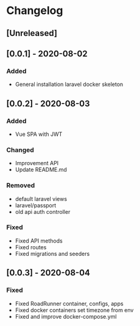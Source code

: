 # Changelog

## [Unreleased]

## [0.0.1] - 2020-08-02

### Added

- General installation laravel docker skeleton

## [0.0.2] - 2020-08-03

### Added

- Vue SPA with JWT

### Changed

- Improvement API
- Update README.md
 
### Removed

- default laravel views
- laravel/passport
- old api auth controller

### Fixed

- Fixed API methods
- Fixed routes
- Fixed migrations and seeders

## [0.0.3] - 2020-08-04

### Fixed

+ Fixed RoadRunner container, configs, apps
+ Fixed docker containers set timezone from env
+ Fixed and improve docker-compose.yml